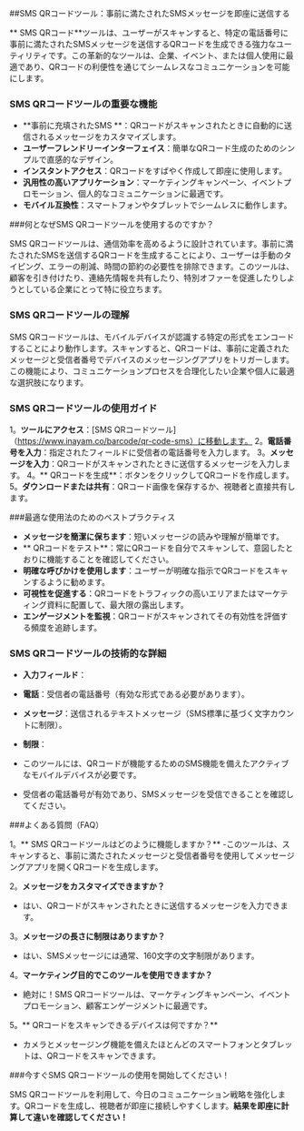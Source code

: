 ##SMS QRコードツール：事前に満たされたSMSメッセージを即座に送信する

** SMS QRコード**ツールは、ユーザーがスキャンすると、特定の電話番号に事前に満たされたSMSメッセージを送信するQRコードを生成できる強力なユーティリティです。この革新的なツールは、企業、イベント、または個人使用に最適であり、QRコードの利便性を通じてシームレスなコミュニケーションを可能にします。

### SMS QRコードツールの重要な機能

-  **事前に充填されたSMS **：QRコードがスキャンされたときに自動的に送信されるメッセージをカスタマイズします。
-  **ユーザーフレンドリーインターフェイス**：簡単なQRコード生成のためのシンプルで直感的なデザイン。
-  **インスタントアクセス**：QRコードをすばやく作成して即座に使用します。
-  **汎用性の高いアプリケーション**：マーケティングキャンペーン、イベントプロモーション、個人的なコミュニケーションに最適です。
-  **モバイル互換性**：スマートフォンやタブレットでシームレスに動作します。

###何となぜSMS QRコードツールを使用するのですか？

SMS QRコードツールは、通信効率を高めるように設計されています。事前に満たされたSMSを送信するQRコードを生成することにより、ユーザーは手動のタイピング、エラーの削減、時間の節約の必要性を排除できます。このツールは、顧客を引き付けたり、連絡先情報を共有したり、特別オファーを促進したりしようとしている企業にとって特に役立ちます。

### SMS QRコードツールの理解

SMS QRコードツールは、モバイルデバイスが認識する特定の形式をエンコードすることにより動作します。スキャンすると、QRコードは、事前に定義されたメッセージと受信者番号でデバイスのメッセージングアプリをトリガーします。この機能により、コミュニケーションプロセスを合理化したい企業や個人に最適な選択肢になります。

### SMS QRコードツールの使用ガイド

1。**ツールにアクセス**：[SMS QRコードツール]（https://www.inayam.co/barcode/qr-code-sms）に移動します。
2。**電話番号を入力**：指定されたフィールドに受信者の電話番号を入力します。
3。**メッセージを入力**：QRコードがスキャンされたときに送信するメッセージを入力します。
4。** QRコードを生成**：ボタンをクリックしてQRコードを作成します。
5。**ダウンロードまたは共有**：QRコード画像を保存するか、視聴者と直接共有します。

###最適な使用法のためのベストプラクティス

-  **メッセージを簡潔に保ちます**：短いメッセージの読みや理解が簡単です。
-  ** QRコードをテスト**：常にQRコードを自分でスキャンして、意図したとおりに機能することを確認してください。
-  **明確な呼びかけを使用します**：ユーザーが明確な指示でQRコードをスキャンするように勧めます。
-  **可視性を促進する**：QRコードをトラフィックの高いエリアまたはマーケティング資料に配置して、最大限の露出します。
-  **エンゲージメントを監視**：QRコードがスキャンされてその有効性を評価する頻度を追跡します。

### SMS QRコードツールの技術的な詳細

-  **入力フィールド**：
-  **電話**：受信者の電話番号（有効な形式である必要があります）。
-  **メッセージ**：送信されるテキストメッセージ（SMS標準に基づく文字カウントに制限）。

-  **制限**：
- このツールには、QRコードが機能するためのSMS機能を備えたアクティブなモバイルデバイスが必要です。
- 受信者の電話番号が有効であり、SMSメッセージを受信できることを確認してください。

###よくある質問（FAQ）

1。** SMS QRコードツールはどのように機能しますか？**
-このツールは、スキャンすると、事前に満たされたメッセージと受信者番号を使用してメッセージングアプリを開くQRコードを生成します。

2。**メッセージをカスタマイズできますか？**
- はい、QRコードがスキャンされたときに送信するメッセージを入力できます。

3。**メッセージの長さに制限はありますか？**
- はい、SMSメッセージには通常、160文字の文字制限があります。

4。**マーケティング目的でこのツールを使用できますか？**
- 絶対に！SMS QRコードツールは、マーケティングキャンペーン、イベントプロモーション、顧客エンゲージメントに最適です。

5。** QRコードをスキャンできるデバイスは何ですか？**
- カメラとメッセージング機能を備えたほとんどのスマートフォンとタブレットは、QRコードをスキャンできます。

###今すぐSMS QRコードツールの使用を開始してください！

SMS QRコードツールを利用して、今日のコミュニケーション戦略を強化します。QRコードを生成し、視聴者が即座に接続しやすくします。**結果を即座に計算して違いを確認してください！**